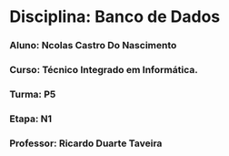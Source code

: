 # Disciplina: Banco de Dados

### Aluno: Ncolas Castro Do Nascimento
### Curso: Técnico Integrado em Informática.
### Turma: P5
### Etapa: N1
### Professor: Ricardo Duarte Taveira
